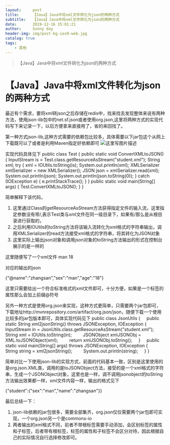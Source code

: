 ```yaml
---
layout:     post
title:      【Java】Java中将xml文件转化为json的两种方式
subtitle:   【Java】Java中将xml文件转化为json的两种方式
date:       2019-12-16 15:01:21
author:     Sunny day
header-img: img/post-bg-ios9-web.jpg
catalog: true
tags:
    - 其他
---
```


>【Java】Java中将xml文件转化为json的两种方式

# 【Java】Java中将xml文件转化为json的两种方式


最近有个需求，要将xml转json之后存储在redis中，找来找去发现整体来说有两种方法，使用json-lib包中的net.sf.json或者使用org.json,这里将两种方式的实现代码写下来记录一下，以后方便拿来直接用了，省的来回找了。

第一种方式json-lib,这种方式需要的依赖包比较多，具体需要以下jar包这个从网上下载既可以了或者是利用Maven指定好依赖即可
![这里写图片描述](https://img-blog.csdn.net/20170729140630778?watermark/2/text/aHR0cDovL2Jsb2cuY3Nkbi5uZXQvYTUzMjY3MjcyOA==/font/5a6L5L2T/fontsize/400/fill/I0JBQkFCMA==/dissolve/70/gravity/SouthEast)

实现代码具体见下
public class Test { public static void ConvertXMLtoJSON() { InputStream is = Test.class.getResourceAsStream("student.xml"); String xml; try { xml = IOUtils.toString(is); System.out.println(xml); XMLSerializer xmlSerializer = new XMLSerializer(); JSON json = xmlSerializer.read(xml); System.out.println(json); System.out.println(json.toString(0)); } catch (IOException e) { e.printStackTrace(); } } public static void main(String[] args) { Test.ConvertXMLtoJSON(); } }

简单解释下该代码，

1. 这里通过Class的getResourceAsStream方法获得指定文件的输入流，这里指定参数没有带/,表示Test类与xml文件在同一级目录下，如果有/那么是从根目录进行获取的，
1. 之后利用IOUtils的toString方法将该输入流转化为xml格式的字符串输出，调用XMLSerializer的read方法接受xml格式的字符串，将其转化为JSON对象
1. 这里实际上输出json对象和调用json对象的toString方法输出的形式在控制台展示的是一样的

这里随便写了一个xml文件
<student name="zhangsan"> <sex>man</sex> <age>18</age> </student>

对应的输出的json

{"@name":"zhangsan","sex":"man","age":"18"}

这里只需要给出一个符合标准格式的xml文件即可，十分方便，如果是一个标签的属性那么会加上前缀@符号　　

另外一种方式是使用org.json来实现，这种方式更简单，只需要两个jar包即可，下载地址http://mvnrepository.com/artifact/org.json/json，随便下载一个使用比较多的jar包版本即可，具体实现代码见下
public class JsonUtils {     public static String xml2jsonString() throws JSONException, IOException {         InputStream in = JsonUtils.class.getResourceAsStream("student.xml");         String xml = IOUtils.toString(in);         JSONObject xmlJSONObj = XML.toJSONObject(xml);         return xmlJSONObj.toString();     }     public static void main(String[] args) throws JSONException, IOException {         String string = xml2jsonString();         System.out.println(string);     } }

简单对比一下使用json-lib的实现方式，前面的代码基本一致，区别是这里使用的是org.json.XML类，调用的是toJSONObject方法，接受的是一个xml格式的字符串，生成一个JSONObject对象，这里也是一样，调不调用jsonobject的toString方法输出效果都一样，xml文件内容一样，输出的格式见下

{"student":{"sex":"man","name":"zhangsan"}}

最后总结一下：

1. json-lib依赖的jar包很多，需要全部集齐，org.json仅仅需要两个jar包即可实现，一个org.json另一个是commons-io
1. 两者输出的xml格式不同，前者不带根标签需要手动添加，会区别标签的属性和子标签，后者带有根标签，标签的属性和子标签不会区分对待，因此根据自己的实际情况自行选择修改即可。

